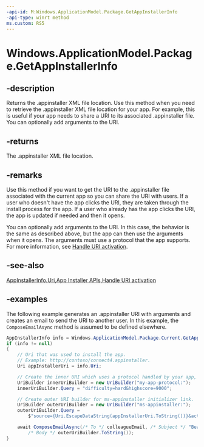 ```yaml
---
-api-id: M:Windows.ApplicationModel.Package.GetAppInstallerInfo
-api-type: winrt method
ms.custom: RS5
---
```


<!-- Method syntax.
public AppInstallerInfo Package.GetAppInstallerInfo()
-->

# Windows.ApplicationModel.Package.GetAppInstallerInfo

## -description

Returns the .appinstaller XML file location. Use this method when you need to retrieve the .appinstaller XML file location for your app. For example, this is useful if your app needs to share a URI to its associated .appinstaller file. You can optionally add arguments to the URI.

## -returns

The .appinstaller XML file location.

## -remarks

Use this method if you want to get the URI to the .appinstaller file associated with the current app so you can share the URI with users. If a user who doesn't have the app clicks the URI, they are taken through the install process for the app. If a user who already has the app clicks the URI, the app is updated if needed and then it opens.

You can optionally add arguments to the URI. In this case, the behavior is the same as described above, but the app can then use the arguments when it opens. The arguments must use a protocol that the app supports. For more information, see [Handle URI activation](/windows/uwp/launch-resume/handle-uri-activation).

## -see-also

[AppInstallerInfo.Uri](appinstallerinfo_uri.md),[App Installer APIs](/windows/msix/app-installer/app-installer-documentation#app-installer-file-apis),[Handle URI activation](/windows/uwp/launch-resume/handle-uri-activation)

## -examples

The following example generates an .appinstaller URI with arguments and creates an email to send the URI to another user. In this example, the ```ComposeEmailAsync``` method is assumed to be defined elsewhere.

```csharp
AppInstallerInfo info = Windows.ApplicationModel.Package.Current.GetAppInstallerInfo();
if (info != null)
{
    // Uri that was used to install the app.
    // Example: http://contoso/connect4.appinstaller.
    Uri appInstallerUri = info.Uri;

    // Create the inner URI which uses a protocol handled by your app, passing any arguments needed in it 
    UriBuilder innerUriBuilder = new UriBuilder("my-app-protocol:");
    innerUriBuilder.Query = "difficulty=hard&highscore=9000";

    // Create outer URI builder for ms-appinstaller initializer link.
    UriBuilder outerUriBuilder = new UriBuilder("ms-appinstaller:");
    outerUriBuilder.Query =
        $"source={Uri.EscapeDataString(appInstallerUri.ToString())}&activationUri={Uri.EscapeDataString(innerUriBuilder.ToString())}";

    await ComposeEmailAsync(/* To */ colleagueEmail, /* Subject */ "Beat my high score!",
        /* Body */ outerUriBuilder.ToString());
}
```